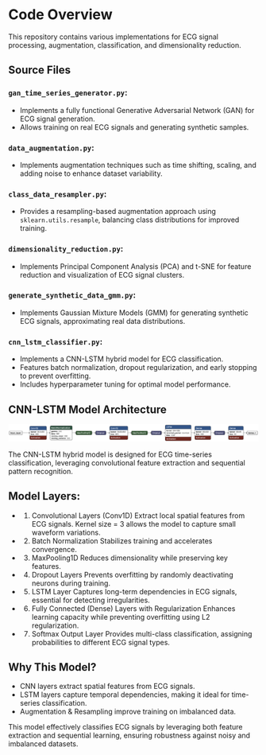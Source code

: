 # Code Overview

This repository contains various implementations for ECG signal processing, augmentation, classification, and dimensionality reduction.

## Source Files

### `gan_time_series_generator.py`:
 + Implements a fully functional Generative Adversarial Network (GAN) for ECG signal generation.
 + Allows training on real ECG signals and generating synthetic samples.
### `data_augmentation.py`:
 + Implements augmentation techniques such as time shifting,       scaling, and adding noise to enhance dataset variability.
### `class_data_resampler.py`:
 + Provides a resampling-based augmentation approach using `sklearn.utils.resample`, balancing class distributions for improved training.
### `dimensionality_reduction.py`:
 + Implements Principal Component Analysis (PCA) and t-SNE for feature reduction and visualization of ECG signal clusters.
### `generate_synthetic_data_gmm.py`:
 + Implements Gaussian Mixture Models (GMM) for generating synthetic ECG signals, approximating real data distributions.
### `cnn_lstm_classifier.py`:
 + Implements a CNN-LSTM hybrid model for ECG classification.
 + Features batch normalization, dropout regularization, and early stopping to prevent overfitting.
 + Includes hyperparameter tuning for optimal model performance.

## CNN-LSTM Model Architecture

<p align="center"> <img src="../data/figures/EDA/saved_model.h5.png" alt="CNN-LSTM Model" width="900"> </p>


The CNN-LSTM hybrid model is designed for ECG time-series classification, leveraging convolutional feature extraction and sequential pattern recognition.

## Model Layers:
- 1. Convolutional Layers (Conv1D) Extract local spatial features from ECG signals. Kernel size = 3 allows the model to capture small waveform variations.
- 2. Batch Normalization Stabilizes training and accelerates convergence.
- 3. MaxPooling1D Reduces dimensionality while preserving key features.
- 4. Dropout Layers Prevents overfitting by randomly deactivating neurons during training.
- 5. LSTM Layer Captures long-term dependencies in ECG signals, essential for detecting irregularities.
- 6. Fully Connected (Dense) Layers with Regularization Enhances learning capacity while preventing overfitting using L2 regularization.
- 7. Softmax Output Layer Provides multi-class classification, assigning probabilities to different ECG signal types.
## Why This Model?
- CNN layers extract spatial features from ECG signals.
- LSTM layers capture temporal dependencies, making it ideal for time-series classification.
- Augmentation & Resampling improve training on imbalanced data.


This model effectively classifies ECG signals by leveraging both feature extraction and sequential learning, ensuring robustness against noisy and imbalanced datasets.